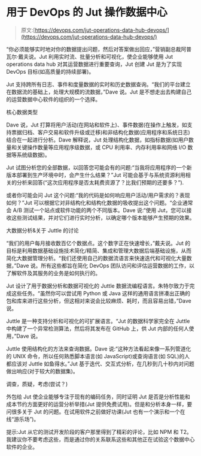 # 用于 DevOps 的 Jut 操作数据中心

> 原文:[https://devops.com/jut-operations-data-hub-devops/](https://devops.com/jut-operations-data-hub-devops/)

“你必须能够实时地对你的数据提出问题，然后对答案做出回应，”营销副总裁阿普瓦尔·戴夫说。Jut 利用实时流、批量分析和可视化，使企业能够使用 Jut operations data hub 对其运营数据进行重要查询，Jut 创建 Jut 是为了实现 DevOps 目标(如高质量的持续部署)。

Jut 支持跨所有日志、事件和度量数据的实时和历史数据查询。“我们的平台建立在数据流的基础上，处理大规模的流数据，”Dave 说。Jut 是不想走出去构建自己的运营数据中心软件的组织的一个选择。

核心数据类型

Dave 说，Jut 打算将用户活动(在网站和软件上)、事件数据(在操作上触发，如支持票据归档、客户交易和软件升级或迁移)和非结构化数据(应用程序和系统日志)结合在一起进行分析。Dave 解释说，Jut 处理结构化数据，如指标数据(如用户数量和关键操作数量等应用程序级数据，或 CPU 利用率、内存利用率和网络 I/O 数据等系统级数据)。

Jut 试图分析您的全部数据，以回答您可能会有的问题:“当我将应用程序的一个新版本部署到生产环境中时，会产生什么结果？”Jut 可能会基于与系统资源利用相关的分析来回答(“这次应用程序是否太耗费资源了？比我们预期的还要多？”).

或者你可能会问 Jut 这个问题:“我的代码是如何响应用户活动/用户需求的？表现如何？”Jut 可以根据它对非结构化和结构化数据的吸收提出这个问题。“企业通常会 A/B 测试一个站点或软件功能的两个不同版本。Dave 说:“使用 Jut，您可以接收这些测试结果，并对它们进行实时分析，以确定哪个版本能够产生预期的效果。

大数据分析&关于 Juttle 的讨论

“我们的用户每月接收数百亿个数据点。这个数字正在快速增长，”戴夫说。Jut 的目标是利用数据基础设施技术简化/精简、集成和管理大数据后端基础设施，从而简化大数据管理分析。“我们还使用自己的数据流语言来快速迭代和可视化大量数据，”Dave 说。所有这些都旨在简化 DevOps 团队访问和评估运营数据的工作，以了解软件及其服务的业务是如何执行的。

Jut 设计了用于数据分析和数据可视化的 Juttle 数据流编程语言。朱特尔致力于完成这些任务。“虽然你可以尝试用 Python 或 Java 这样的通用语言拼凑出正确的包和库来进行这些分析，但这相对来说会比较麻烦、耗时，而且容易出错，”Dave 说。

Juttle 是一种支持分析和可视化的可扩展语言。“Jut 的数据科学家完全在 Juttle 中构建了一个异常检测算法，然后将其发布在 GitHub 上，供 Jut 内部的任何人使用，”Dave 说。

Juttle 使用结构化的方法来查询数据。Dave 说:“这种方法看起来像一系列管道化的 UNIX 命令，所以任何熟悉脚本语言(如 JavaScript)或查询语言(如 SQL)的人都应该对 Juttle 如鱼得水。”Jut 基于迭代、交互式分析，在几秒到几十秒内对问题做出响应(对于较大的数据集)。

调查，质疑，考虑(尝试？)

外包给 Jut 使企业能够专注于现有的编码任务，同时证明 Jut 是否是分析性能和成本节约方面更好的运营分析举措(Jut 提供免费试用)。但是和分析本身一样，要问很多关于 Jut 的问题。在试用软件之前做好功课(Jut 也有一个演示和一个在线“游乐场”)。

提示:Jut 从它的测试开发阶段的客户那里得到了精彩的评论，比如 NPM 和 T2。我建议你不要考虑这些，而是通过你的关系联系这些和其他正在试验这个数据中心软件的企业。